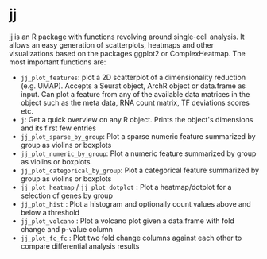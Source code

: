 # jj

jj is an R package with functions revolving around single-cell analysis. 
It allows an easy generation of scatterplots, heatmaps and other visualizations based on the packages ggplot2 or ComplexHeatmap.
The most important functions are:

- `jj_plot_features`: plot a 2D scatterplot of a dimensionality reduction (e.g. UMAP). Accepts a Seurat object, ArchR object or data.frame as input. Can plot a feature from any of the available data matrices in the object such as the meta data, RNA count matrix, TF deviations scores etc.
- `j`: Get a quick overview on any R object. Prints the object's dimensions and its first few entries 
- `jj_plot_sparse_by_group`: Plot a sparse numeric feature summarized by group as violins or boxplots
- `jj_plot_numeric_by_group`: Plot a numeric feature summarized by group as violins or boxplots
- `jj_plot_categorical_by_group`: Plot a categorical feature summarized by group as violins or boxplots
- `jj_plot_heatmap` / `jj_plot_dotplot` : Plot a heatmap/dotplot for a selection of genes by group
- `jj_plot_hist` : Plot a histogram and optionally count values above and below a threshold
- `jj_plot_volcano` : Plot a volcano plot given a data.frame with fold change and p-value column
- `jj_plot_fc_fc` : Plot two fold change columns against each other to compare differential analysis results

